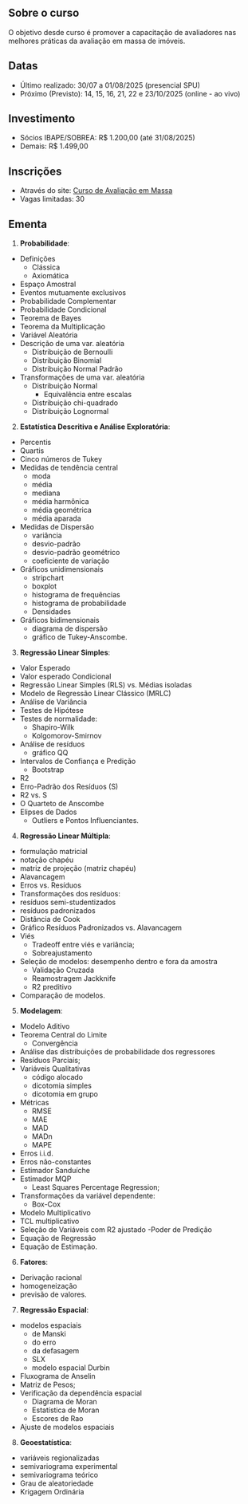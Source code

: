 ## Sobre o curso

O objetivo desde curso é promover a capacitação de avaliadores nas melhores
práticas da avaliação em massa de imóveis.

## Datas

- Último realizado: 30/07 a 01/08/2025 (presencial SPU)
- Próximo (Previsto): 14, 15, 16, 21, 22 e 23/10/2025 (online - ao vivo)

## Investimento

- Sócios IBAPE/SOBREA: R$ 1.200,00 (até 31/08/2025)
- Demais: R$ 1.499,00

## Inscrições

- Através do site: [Curso de Avaliação em Massa](http://www.valoristica.com.br/inscricoes/cursos/AvalMassa)
- Vagas limitadas: 30

## Ementa

1. **Probabilidade**: 
  - Definições
    - Clássica 
    - Axiomática 
  - Espaço Amostral
  - Eventos mutuamente exclusivos
  - Probabilidade Complementar
  - Probabilidade Condicional
  - Teorema de Bayes
  - Teorema da Multiplicação
  - Variável Aleatória
  - Descrição de uma var. aleatória
    - Distribuição de Bernoulli
    - Distribuição Binomial
    - Distribuição Normal Padrão 
  - Transformações de uma var. aleatória
    - Distribuição Normal
      - Equivalência entre escalas
    - Distribuição chi-quadrado
    - Distribuição Lognormal
    
2. **Estatística Descritiva e Análise Exploratória**: 
  - Percentis 
  - Quartis
  - Cinco números de Tukey 
  - Medidas de tendência central
    - moda 
    - média
    - mediana
    - média harmônica
    - média geométrica
    - média aparada
  - Medidas de Dispersão
    - variância
    - desvio-padrão
    - desvio-padrão geométrico
    - coeficiente de variação
  - Gráficos unidimensionais
    - stripchart
    - boxplot
    - histograma de frequências
    - histograma de probabilidade
    - Densidades
  - Gráficos bidimensionais
    - diagrama de dispersão
    - gráfico de Tukey-Anscombe.

3. **Regressão Linear Simples**:
  - Valor Esperado
  - Valor esperado Condicional
  - Regressão Linear Simples (RLS) vs. Médias isoladas
  - Modelo de Regressão Linear Clássico (MRLC)
  - Análise de Variância
  - Testes de Hipótese
  - Testes de normalidade:
    - Shapiro-Wilk 
    - Kolgomorov-Smirnov
  - Análise de resíduos
    - gráfico QQ
  - Intervalos de Confiança e Predição
    - Bootstrap
  - R2
  - Erro-Padrão dos Resíduos (S)
  - R2 vs. S
  - O Quarteto de Anscombe
  - Elipses de Dados
    - Outliers e Pontos Influenciantes.

4. **Regressão Linear Múltipla**:
 - formulação matricial
 - notação chapéu
 - matriz de projeção (matriz chapéu)
 - Alavancagem
 - Erros vs. Resíduos
 - Transformações dos resíduos:
  - resíduos semi-studentizados
  - resíduos padronizados
  - Distância de Cook
  - Gráfico Resíduos Padronizados vs. Alavancagem
  - Viés
    - Tradeoff entre viés e variância;
    - Sobreajustamento
  - Seleção de modelos: desempenho dentro e fora da amostra
    - Validação Cruzada 
    - Reamostragem Jackknife
    - R2 preditivo
  - Comparação de modelos.

5. **Modelagem**: 
  - Modelo Aditivo
  - Teorema Central do Limite
    - Convergência
  - Análise das distribuições de probabilidade dos regressores
  - Resíduos Parciais;
  - Variáveis Qualitativas
    - código alocado
    - dicotomia simples
    - dicotomia em grupo
  - Métricas
    - RMSE
    - MAE
    - MAD
    - MADn
    - MAPE
  - Erros i.i.d.
  - Erros não-constantes
  - Estimador Sanduíche
  - Estimador MQP
    - Least Squares Percentage Regression;
  - Transformações da variável dependente:
    - Box-Cox
  - Modelo Multiplicativo
   - TCL multiplicativo
  - Seleção de Variáveis com R2 ajustado
  -Poder de Predição
  - Equação de Regressão
  - Equação de Estimação.

6. **Fatores**: 
  - Derivação racional
  - homogeneização
  - previsão de valores.

7. **Regressão Espacial**:
  - modelos espaciais
    - de Manski
    - do erro
    - da defasagem
    - SLX
    - modelo espacial Durbin
  - Fluxograma de Anselin
  - Matriz de Pesos; 
  - Verificação da dependência espacial
    - Diagrama de Moran
    - Estatística de Moran
    - Escores de Rao
  - Ajuste de modelos espaciais

8. **Geoestatística**:
  - variáveis regionalizadas
  - semivariograma experimental
  - semivariograma teórico
  - Grau de aleatoriedade
  - Krigagem Ordinária

